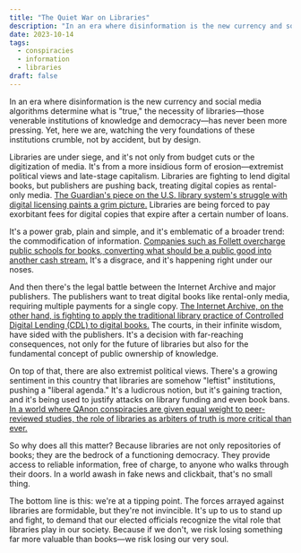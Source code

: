 ```yaml
---
title: "The Quiet War on Libraries"
description: "In an era where disinformation is the new currency and social media algorithms determine what is \"true,\" the necessity of libraries has never been more pressing. Yet, here we are, watching the very foundations of these institutions crumble, not by accident, but by design."
date: 2023-10-14
tags:
  - conspiracies
  - information
  - libraries
draft: false
---
```



In an era where disinformation is the new currency and social media algorithms determine what is "true," the necessity of libraries—those venerable institutions of knowledge and democracy—has never been more pressing. Yet, here we are, watching the very foundations of these institutions crumble, not by accident, but by design.

Libraries are under siege, and it's not only from budget cuts or the digitization of media. It's from a more insidious form of erosion—extremist political views and late-stage capitalism. Libraries are fighting to lend digital books, but publishers are pushing back, treating digital copies as rental-only media. [The Guardian's piece on the U.S. library system's struggle with digital licensing paints a grim picture.](https://www.theguardian.com/commentisfree/2023/oct/09/us-library-system-attack-digital-licensing) Libraries are being forced to pay exorbitant fees for digital copies that expire after a certain number of loans.

It's a power grab, plain and simple, and it's emblematic of a broader trend: the commodification of information. [Companies such as Follett overcharge public schools for books, converting what should be a public good into another cash stream.](https://newrepublic.com/article/160649/book-companies-follett-overcharge-public-schools) It's a disgrace, and it's happening right under our noses.

And then there's the legal battle between the Internet Archive and major publishers. The publishers want to treat digital books like rental-only media, requiring multiple payments for a single copy. [The Internet Archive, on the other hand, is fighting to apply the traditional library practice of Controlled Digital Lending (CDL) to digital books.](https://www.thenation.com/article/culture/internet-archive-lawsuit-libraries-books/) The courts, in their infinite wisdom, have sided with the publishers. It's a decision with far-reaching consequences, not only for the future of libraries but also for the fundamental concept of public ownership of knowledge.

On top of that, there are also extremist political views. There's a growing sentiment in this country that libraries are somehow "leftist" institutions, pushing a "liberal agenda." It's a ludicrous notion, but it's gaining traction, and it's being used to justify attacks on library funding and even book bans. [In a world where QAnon conspiracies are given equal weight to peer-reviewed studies, the role of libraries as arbiters of truth is more critical than ever.](https://www.theguardian.com/us-news/2023/aug/16/qanon-conspiracy-theory-sound-of-freedom-trump-desantis)

So why does all this matter? Because libraries are not only repositories of books; they are the bedrock of a functioning democracy. They provide access to reliable information, free of charge, to anyone who walks through their doors. In a world awash in fake news and clickbait, that's no small thing.

The bottom line is this: we're at a tipping point. The forces arrayed against libraries are formidable, but they're not invincible. It's up to us to stand up and fight, to demand that our elected officials recognize the vital role that libraries play in our society. Because if we don't, we risk losing something far more valuable than books—we risk losing our very soul.